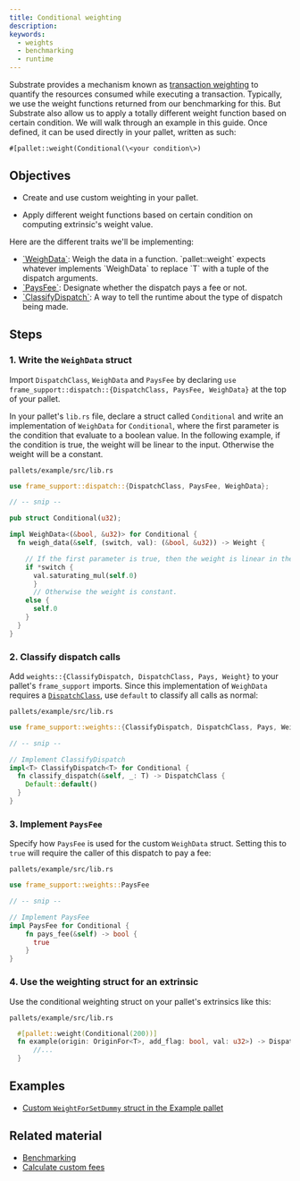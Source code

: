 ```yaml
---
title: Conditional weighting
description:
keywords:
  - weights
  - benchmarking
  - runtime
---
```


Substrate provides a mechanism known as [transaction weighting](/main-docs/build/tx-weights-fees) to quantify the resources consumed while executing a transaction. 
Typically, we use the weight functions returned from our benchmarking for this.
But Substrate also allow us to apply a totally different weight function based on certain condition.
We will walk through an example in this guide.
Once defined, it can be used directly in your pallet, written as such:

`#[pallet::weight(Conditional(\<your condition\>)`

## Objectives

- Create and use custom weighting in your pallet.

- Apply different weight functions based on certain condition on computing extrinsic's weight value.

Here are the different traits we'll be implementing:
  - [\`WeighData\`](https://paritytech.github.io/substrate/master/frame_support/weights/trait.WeighData.html#impl-WeighData<T>-for-(Weight%2C%20DispatchClass%2C%20Pays)): Weigh the data in a function. 
    \`pallet::weight\` expects whatever implements \`WeighData<T>\` to replace \`T\` with a tuple of the dispatch arguments.
  - [\`PaysFee\`](rustdocs/latest/frame_support/weights/trait.PaysFee.html): Designate whether the dispatch pays a fee or not.
  - [\`ClassifyDispatch\`](/rustdocs//latest/frame_support/weights/trait.ClassifyDispatch.html): A way to tell the runtime about the type of dispatch being made.

## Steps

### 1. Write the `WeighData` struct

Import `DispatchClass`, `WeighData` and `PaysFee` by declaring `use frame_support::dispatch::{DispatchClass, PaysFee, WeighData}`
at the top of your pallet.

In your pallet's `lib.rs` file, declare a struct called `Conditional` and write an implementation
of `WeighData` for `Conditional`, where the first parameter is the condition that evaluate to
a boolean value. In the following example, if the condition is true, the weight will be linear to
the input. Otherwise the weight will be a constant.

`pallets/example/src/lib.rs`

```rust
use frame_support::dispatch::{DispatchClass, PaysFee, WeighData};

// -- snip --

pub struct Conditional(u32);

impl WeighData<(&bool, &u32)> for Conditional {
  fn weigh_data(&self, (switch, val): (&bool, &u32)) -> Weight {

    // If the first parameter is true, then the weight is linear in the second parameter.
    if *switch {
      val.saturating_mul(self.0)
      }
      // Otherwise the weight is constant.
    else {
      self.0
    }
  }
}
```

### 2. Classify dispatch calls

Add `weights::{ClassifyDispatch, DispatchClass, Pays, Weight}` to your pallet's `frame_support` imports.
Since this implementation of `WeighData` requires a [`DispatchClass`](https://paritytech.github.io/substrate/master/frame_support/weights/enum.DispatchClass.html), use `default`
to classify all calls as normal:

`pallets/example/src/lib.rs`

```rust
use frame_support::weights::{ClassifyDispatch, DispatchClass, Pays, Weight};

// -- snip --

// Implement ClassifyDispatch
impl<T> ClassifyDispatch<T> for Conditional {
  fn classify_dispatch(&self, _: T) -> DispatchClass {
    Default::default()
  }
}
```

### 3. Implement `PaysFee`

Specify how `PaysFee` is used for the custom `WeighData` struct. Setting this to `true` will require the
caller of this dispatch to pay a fee:

`pallets/example/src/lib.rs`

```rust
use frame_support::weights::PaysFee

// -- snip --

// Implement PaysFee
impl PaysFee for Conditional {
    fn pays_fee(&self) -> bool {
      true
    }
}
```

### 4. Use the weighting struct for an extrinsic

Use the conditional weighting struct on your pallet's extrinsics like this:

`pallets/example/src/lib.rs`

```rust
  #[pallet::weight(Conditional(200))]
  fn example(origin: OriginFor<T>, add_flag: bool, val: u32>) -> DispatchResult {
      //...
  }
```

## Examples

- [Custom `WeightForSetDummy` struct in the Example pallet](https://github.com/paritytech/substrate/blob/master/frame/examples/basic/src/lib.rs)

## Related material

- [Benchmarking](/main-docs/test/benchmark)
- [Calculate custom fees](/refernce/how-to-guides/weights/calculate-fees)
